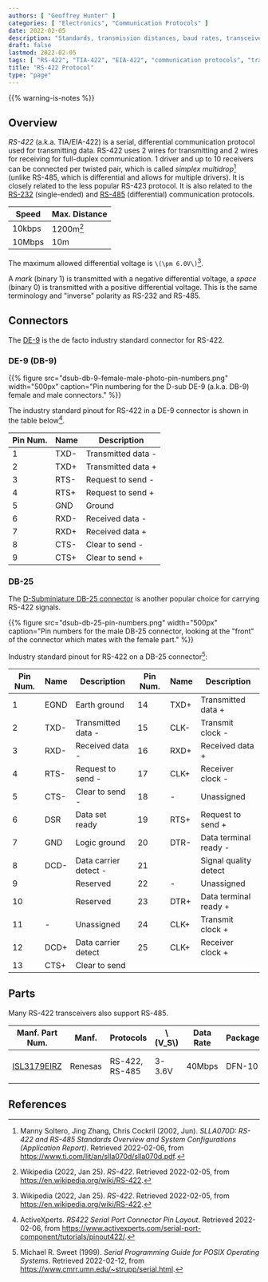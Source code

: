 ```yaml
---
authors: [ "Geoffrey Hunter" ]
categories: [ "Electronics", "Communication Protocols" ]
date: 2022-02-05
description: "Standards, transmission distances, baud rates, transceivers, high-level protocols and more info about the RS-422 communication protocol."
draft: false
lastmod: 2022-02-05
tags: [ "RS-422", "TIA-422", "EIA-422", "communication protocols", "transmitters", "receivers", "data", "bus", "serial", "nodes" ]
title: "RS-422 Protocol"
type: "page"
---
```


{{% warning-is-notes %}}

## Overview

_RS-422_ (a.k.a. TIA/EIA-422) is a serial, differential communication protocol used for transmitting data. RS-422 uses 2 wires for transmitting and 2 wires for receiving for full-duplex communication. 1 driver and up to 10 receivers can be connected per twisted pair, which is called _simplex multidrop_[^bib-ti-rs-422-rs-485] (unlike RS-485, which is differential and allows for multiple drivers). It is closely related to the less popular RS-423 protocol. It is also related to the [RS-232](/electronics/communication-protocols/rs-232-protocol/) (single-ended) and [RS-485](/electronics/communication-protocols/rs-485-protocol/) (differential) communication protocols.


| Speed  | Max. Distance
|--------|-----------------------
| 10kbps | 1200m[^bib-wp-rs-422]
| 10Mbps | 10m

The maximum allowed differential voltage is `\(\pm 6.0V\)`[^bib-wp-rs-422].

A _mark_ (binary 1) is transmitted with a negative differential voltage, a _space_ (binary 0) is transmitted with a positive differential voltage. This is the same terminology and "inverse" polarity as RS-232 and RS-485.

## Connectors

The [DE-9](/electronics/components/connectors/d-subminiature-d-sub-connectors/) is the de facto industry standard connector for RS-422.

### DE-9 (DB-9)

{{% figure src="dsub-db-9-female-male-photo-pin-numbers.png" width="500px" caption="Pin numbering for the D-sub DE-9 (a.k.a. DB-9) female and male connectors." %}}

The industry standard pinout for RS-422 in a DE-9 connector is shown in the table below[^bib-active-experts-rs422-pinout].

<table>
    <thead>
        <tr>
            <th>Pin Num.</th>
            <th>Name</th>
            <th>Description</th>
        </tr>
    </thead>
    <tbody>
        <tr>
            <td>1</td>
            <td>TXD-</td>
            <td>Transmitted data -</td>
        </tr>
        <tr>
            <td>2</td>
            <td>TXD+</td>
            <td>Transmitted data +</td>
        </tr>
        <tr>
            <td>3</td>
            <td>RTS-</td>
            <td>Request to send -</td>
        </tr>
        <tr>
            <td>4</td>
            <td>RTS+</td>
            <td>Request to send +</td>
        </tr>
        <tr>
            <td>5</td>
            <td>GND</td>
            <td>Ground</td>
        </tr>
        <tr>
            <td>6</td>
            <td>RXD-</td>
            <td>Received data -</td>
        </tr>
        <tr>
            <td>7</td>
            <td>RXD+</td>
            <td>Received data +</td>
        </tr>
        <tr>
            <td>8</td>
            <td>CTS-</td>
            <td>Clear to send -</td>
        </tr>
        <tr>
            <td>9</td>
            <td>CTS+</td>
            <td>Clear to send +</td>
        </tr>
    </tbody>
</table>

### DB-25

The [D-Subminiature DB-25 connector](/electronics/components/connectors/d-subminiature-d-sub-connectors/) is another popular choice for carrying RS-422 signals.

{{% figure src="dsub-db-25-pin-numbers.png" width="500px" caption="Pin numbers for the male DB-25 connector, looking at the \"front\" of the connector which mates with the female part." %}}

Industry standard pinout for RS-422 on a DB-25 connector[^bib-sweet-serial-posix]:

<table>
    <thead>
        <tr>
            <th>Pin Num.</th>
            <th>Name</th>
            <th>Description</th>
            <th>Pin Num.</th>
            <th>Name</th>
            <th>Description</th>
        </tr>
    </thead>
    <tbody>
        <tr>
            <td>1</td>
            <td>EGND</td>
            <td>Earth ground</td>
            <td>14</td>
            <td>TXD+</td>
            <td>Transmitted data +</td>
        </tr>
        <tr>
            <td>2</td>
            <td>TXD-</td>
            <td>Transmitted data -</td>
            <td>15</td>
            <td>CLK-</td>
            <td>Transmit clock -</td>
        </tr>
        <tr>
            <td>3</td>
            <td>RXD-</td>
            <td>Received data -</td>
            <td>16</td>
            <td>RXD+</td>
            <td>Received data +</td>
        </tr>
        <tr>
            <td>4</td>
            <td>RTS-</td>
            <td>Request to send -</td>
            <td>17</td>
            <td>CLK+</td>
            <td>Receiver clock -</td>
        </tr>
        <tr>
            <td>5</td>
            <td>CTS-</td>
            <td>Clear to send -</td>
            <td>18</td>
            <td>-</td>
            <td>Unassigned</td>
        </tr>
        <tr>
            <td>6</td>
            <td>DSR</td>
            <td>Data set ready</td>
            <td>19</td>
            <td>RTS+</td>
            <td>Request to send +</td>
        </tr>
        <tr>
            <td>7</td>
            <td>GND</td>
            <td>Logic ground</td>
            <td>20</td>
            <td>DTR-</td>
            <td>Data terminal ready -</td>
        </tr>
        <tr>
            <td>8</td>
            <td>DCD-</td>
            <td>Data carrier detect -</td>
            <td>21</td>
            <td></td>
            <td>Signal quality detect</td>
        </tr>
        <tr>
            <td>9</td>
            <td></td>
            <td>Reserved</td>
            <td>22</td>
            <td>-</td>
            <td>Unassigned</td>
        </tr>
        <tr>
            <td>10</td>
            <td></td>
            <td>Reserved</td>
            <td>23</td>
            <td>DTR+</td>
            <td>Data terminal ready +</td>
        </tr>
        <tr>
            <td>11</td>
            <td>-</td>
            <td>Unassigned</td>
            <td>24</td>
            <td>CLK+</td>
            <td>Transmit clock +</td>
        </tr>
        <tr>
            <td>12</td>
            <td>DCD+</td>
            <td>Data carrier detect</td>
            <td>25</td>
            <td>CLK+</td>
            <td>Receiver clock +</td>
        </tr>
        <tr>
            <td>13</td>
            <td>CTS+</td>
            <td>Clear to send</td>
            <td></td>
            <td></td>
            <td></td>
        </tr>
    </tbody>
</table>

## Parts

Many RS-422 transceivers also support RS-485.

<table>
    <thead>
        <tr>
            <th>Manf. Part Num.</th>
            <th>Manf.</th>
            <th>Protocols</th>
            <th>\(V_S\)</th>
            <th>Data Rate</th>
            <th>Package</th>
            <th>USD, 100</th>
            <th>Comments</th>
        </tr>
    </thead>
    <tbody>
        <tr>
            <td>

[ISL3179EIRZ](https://www.renesas.com/us/en/document/dst/isl3179e-isl3180e-datasheet)
            </td>
            <td>Renesas</td>
            <td>RS-422, RS-485</td>
            <td>3-3.6V</td>
            <td>40Mbps</td>
            <td>DFN-10</td>
            <td>

[$2.48](https://www.digikey.com/en/products/detail/renesas-electronics-america-inc/ISL3179EIRZ/1879479)
</td>
            <td>Also supports RS-485.</td>
        </tr>
    </tbody>
</table>

## References

[^bib-wp-rs-422]: Wikipedia (2022, Jan 25). _RS-422_. Retrieved 2022-02-05, from https://en.wikipedia.org/wiki/RS-422.
[^bib-active-experts-rs422-pinout]: ActiveXperts. _RS422 Serial Port Connector Pin Layout_. Retrieved 2022-02-06, from https://www.activexperts.com/serial-port-component/tutorials/pinout422/.
[^bib-ti-rs-422-rs-485]: Manny Soltero, Jing Zhang, Chris Cockril (2002, Jun). _SLLA070D: RS-422 and RS-485 Standards Overview and System Configurations (Application Report)_. Retrieved 2022-02-06, from https://www.ti.com/lit/an/slla070d/slla070d.pdf.
[^bib-sweet-serial-posix]: Michael R. Sweet (1999). _Serial Programming Guide for POSIX Operating Systems_. Retrieved 2022-02-12, from https://www.cmrr.umn.edu/~strupp/serial.html.
